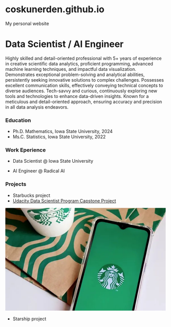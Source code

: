# coskunerden.github.io
My personal website
# Data Scientist / AI Engineer
Highly skilled and detail-oriented professional with 5+ years of experience in creative scientific data analytics, proficient programming, advanced machine learning techniques, and impactful data visualization. Demonstrates exceptional problem-solving and analytical abilities, persistently seeking innovative solutions to complex challenges. Possesses excellent communication skills, effectively conveying technical concepts to diverse audiences. Tech-savvy and curious, continuously exploring new tools and technologies to enhance data-driven insights. Known for a meticulous and detail-oriented approach, ensuring accuracy and precision in all data analysis endeavors.

### Education
- Ph.D. Mathematics, Iowa State University, 2024
- Ms.C. Statistics, Iowa State University, 2022


### Work Eperience
- Data Scientist @ Iowa State University

- AI Engineer @ Radical AI

### Projects
- Starbucks project
- [Udacity Data Scientist Program Capstone Project]([https://coskunerden.github.io/Udacity_DS_Capstone_Project/])
  

![Project Image](https://github.com/CoskunErden/coskunerden.github.io/blob/main/images/starbucks.jpg)

- Starship project
